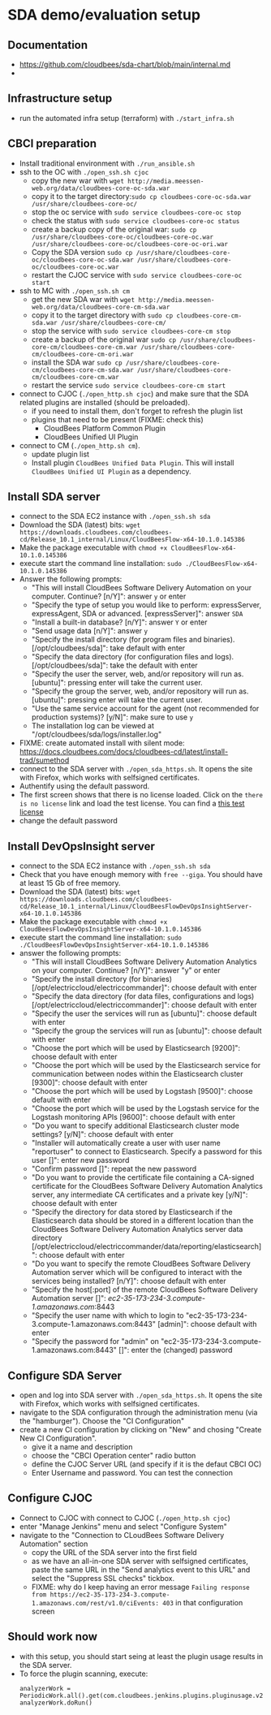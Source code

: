 # SDA demo/evaluation setup

## Documentation
* https://github.com/cloudbees/sda-chart/blob/main/internal.md
* 

## Infrastructure setup
* run the automated infra setup (terraform) with `./start_infra.sh`


## CBCI preparation
* Install traditional environment with `./run_ansible.sh`
* ssh to the OC with `./open_ssh.sh cjoc`
   * copy the new war with `wget http://media.meessen-web.org/data/cloudbees-core-oc-sda.war`
   * copy it to the target directory:`sudo cp cloudbees-core-oc-sda.war /usr/share/cloudbees-core-oc/`
   * stop the oc service with `sudo service cloudbees-core-oc stop`
   * check the status with `sudo service cloudbees-core-oc status` 
   * create a backup copy of the original war: `sudo cp /usr/share/cloudbees-core-oc/cloudbees-core-oc.war /usr/share/cloudbees-core-oc/cloudbees-core-oc-ori.war`
   * Copy the SDA version `sudo cp /usr/share/cloudbees-core-oc/cloudbees-core-oc-sda.war /usr/share/cloudbees-core-oc/cloudbees-core-oc.war`
   * restart the CJOC service with `sudo service cloudbees-core-oc start`
* ssh to MC with `./open_ssh.sh cm`
   * get the new SDA war with `wget http://media.meessen-web.org/data/cloudbees-core-cm-sda.war`
   * copy it to the target directory with `sudo cp cloudbees-core-cm-sda.war /usr/share/cloudbees-core-cm/`
   * stop the service with `sudo service cloudbees-core-cm stop`
   * create a backup of the original war `sudo cp /usr/share/cloudbees-core-cm/cloudbees-core-cm.war /usr/share/cloudbees-core-cm/cloudbees-core-cm-ori.war`
   * install the SDA war `sudo cp /usr/share/cloudbees-core-cm/cloudbees-core-cm-sda.war /usr/share/cloudbees-core-cm/cloudbees-core-cm.war`
   * restart the service `sudo service cloudbees-core-cm start`
* connect to CJOC (`./open_http.sh cjoc`) and make sure that the SDA related plugins are installed (should be preloaded).
   * if you need to install them, don't forget to refresh the plugin list
   * plugins that need to be present (FIXME: check this)
      * CloudBees Platform Common Plugin
      * CloudBees Unified UI Plugin
* connect to CM (`./open_http.sh cm`).
   * update plugin list
   * Install plugin `CloudBees Unified Data Plugin`. This will install `CloudBees Unified UI Plugin` as a dependency.


## Install SDA server
* connect to the SDA EC2 instance with `./open_ssh.sh sda`
* Download the SDA (latest) bits: `wget https://downloads.cloudbees.com/cloudbees-cd/Release_10.1_internal/Linux/CloudBeesFlow-x64-10.1.0.145386`
* Make the package executable with `chmod +x CloudBeesFlow-x64-10.1.0.145386`
* execute start the command line installation: `sudo ./CloudBeesFlow-x64-10.1.0.145386`
* Answer the following prompts:
   * "This will install CloudBees Software Delivery Automation on your computer.  Continue? [n/Y]": answer `y` or enter
   * "Specify the type of setup you would like to perform: expressServer, expressAgent, SDA or advanced. [expressServer]": answer `SDA`
   * "Install a built-in database? [n/Y]": answer `Y` or enter
   * "Send usage data [n/Y]": answer `y`
   * "Specify the install directory (for program files and binaries). [/opt/cloudbees/sda]": take default with enter
   * "Specify the data directory (for configuration files and logs). [/opt/cloudbees/sda]": take the default with enter
   * "Specify the user the server, web, and/or repository will run as. [ubuntu]": pressing enter will take the current user.
   * "Specify the group the server, web, and/or repository will run as. [ubuntu]": pressing enter will take the current user.
   * "Use the same service account for the agent (not recommended for production systems)? [y/N]": make sure to use `y`
   * The installation log can be viewed at "/opt/cloudbees/sda/logs/installer.log"
* FIXME: create automated install with silent mode: https://docs.cloudbees.com/docs/cloudbees-cd/latest/install-trad/sumethod
* connect to the SDA server with `./open_sda_https.sh`. It opens the site with Firefox, which works with selfsigned certificates.
* Authentify using the default password.
* The first screen shows that there is no license loaded. Click on the `there is no license` link and load the test license. You can find a [this test license](https://github.com/electric-cloud/nimbus-licenses/blob/b572e28d79a6def8b4cdcdbb5d4d283ecc49fe4a/CloudBees_Inc-SDA-20201214-standard.xml)
* change the default password


## Install DevOpsInsight server

* connect to the SDA EC2 instance with `./open_ssh.sh sda`
* Check that you have enough memory with `free --giga`. You should have at least 15 Gb of free memory.
* Download the SDA (latest) bits: `wget https://downloads.cloudbees.com/cloudbees-cd/Release_10.1_internal/Linux/CloudBeesFlowDevOpsInsightServer-x64-10.1.0.145386`
* Make the package executable with `chmod +x CloudBeesFlowDevOpsInsightServer-x64-10.1.0.145386`
* execute start the command line installation: `sudo ./CloudBeesFlowDevOpsInsightServer-x64-10.1.0.145386`
* answer the following prompts:
   * "This will install CloudBees Software Delivery Automation Analytics on your computer.  Continue? [n/Y]": answer "y" or enter
   * "Specify the install directory (for binaries) [/opt/electriccloud/electriccommander]": choose default with enter
   * "Specify the data directory (for data files, configurations and logs) [/opt/electriccloud/electriccommander]": choose default with enter
   * "Specify the user the services will run as [ubuntu]": choose default with enter
   * "Specify the group the services will run as [ubuntu]": choose default with enter
   * "Choose the port which will be used by Elasticsearch [9200]": choose default with enter
   * "Choose the port which will be used by the Elasticsearch service for communication between nodes within the Elasticsearch cluster [9300]": choose default with enter
   * "Choose the port which will be used by Logstash [9500]": choose default with enter
   * "Choose the port which will be used by the Logstash service for the Logstash monitoring APIs [9600]": choose default with enter
   * "Do you want to specify additional Elasticsearch cluster mode settings? [y/N]": choose default with enter
   * "Installer will automatically create a user with user name "reportuser" to connect to Elasticsearch. Specify a password for this user []": enter new password
   * "Confirm password []": repeat the new password
   * "Do you want to provide the certificate file containing a CA-signed certificate for the CloudBees Software Delivery Automation Analytics server, any intermediate CA certificates and a private key [y/N]": choose default with enter
   * "Specify the directory for data stored by Elasticsearch if the Elasticsearch data should be stored in a different location than the CloudBees Software Delivery Automation Analytics server data directory [/opt/electriccloud/electriccommander/data/reporting/elasticsearch]": choose default with enter
   * "Do you want to specify the remote CloudBees Software Delivery Automation server which will be configured to interact with the services being installed? [n/Y]": choose default with enter
   * "Specify the host[:port] of the remote CloudBees Software Delivery Automation server []": _ec2-35-173-234-3.compute-1.amazonaws.com_:8443
   * "Specify the user name with which to login to "ec2-35-173-234-3.compute-1.amazonaws.com:8443" [admin]": choose default with enter
   * "Specify the password for "admin" on "ec2-35-173-234-3.compute-1.amazonaws.com:8443" []": enter the (changed) password


## Configure SDA Server

* open and log into SDA server with `./open_sda_https.sh`. It opens the site with Firefox, which works with selfsigned certificates.
* navigate to the SDA configuration through the administration menu (via the "hamburger"). Choose the "CI Configuration"
* create a new CI configuration by clicking on "New" and chosing "Create New CI Configuration".
   * give it a name and description
   * choose the "CBCI Operation center" radio button
   * define the CJOC Server URL (and specify if it is the defaut CBCI OC)
   * Enter Username and password. You can test the connection

## Configure CJOC

* Connect to CJOC with connect to CJOC (`./open_http.sh cjoc`)
* enter "Manage Jenkins" menu and select "Configure System"
* navigate to the "Connection to CLoudBees Software Delivery Automation" section
   * copy the URL of the SDA server into the first field
   * as we have an all-in-one SDA server with selfsigned certificates, paste the same URL in the "Send analytics event to this URL" and select the "Suppress SSL checks" tickbox.
   * FIXME: why do I keep having an error message `Failing response from https://ec2-35-173-234-3.compute-1.amazonaws.com/rest/v1.0/ciEvents: 403` in that configuration screen

## Should work now

* with this setup, you should start seing at least the plugin usage results in the SDA server.
* To force the plugin scanning, execute:
   ```
   analyzerWork = PeriodicWork.all().get(com.cloudbees.jenkins.plugins.pluginusage.v2.AnalyzerWork.class)
   analyzerWork.doRun()
   ```